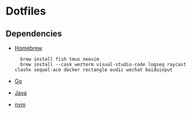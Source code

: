 # Dotfiles

## Dependencies

- [Homebrew](https://brew.sh/)
        
        brew install fish tmux neovim
        brew install --cask wezterm visual-studio-code logseq raycast clashx sequel-ace docker rectangle eudic wechat baiduinput

- [Go](https://go.dev/dl/)
- [Java](https://www.oracle.com/java/technologies/downloads/#jdk18-mac)
- [nvm](https://github.com/nvm-sh/nvm)

